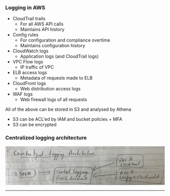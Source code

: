 
### Logging in AWS

- CloudTrail trails
	- For all AWS API calls
	- Maintains API history
- Config rules
	- For configuration and compliance overtime
	- Maintains configuration history
- CloudWatch logs
	- Application logs (and CloudTrail logs)
- VPC Flow logs
	- IP traffic of VPC
- ELB access logs
	- Metadata of requests made to ELB
- CloudFront logs
	- Web distribution access logs
- WAF logs
	- Web firewall logs of all requests

All of the above can be stored in S3 and analysed by Athena
- S3 can be ACL'ed by IAM and bucket policies + MFA
- S3 can be encrypted


### Centralized logging architecture

![centralizedloggingarch.png](Attachments/centralizedloggingarch.png)


---
